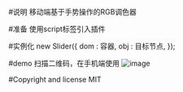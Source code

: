 #说明
移动端基于手势操作的RGB调色器

#准备
使用script标签引入插件 <script src='setColor.min.js'></script>

#实例化
 new Slider({
	dom : 容器,
	obj : 目标节点,
});

#demo
 扫描二维码，在手机端使用
 ![image](https://github.com/zhaobinglong/setColor/raw/gh-pages/img/v1.png)

#Copyright and license
 MIT